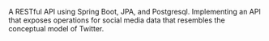 A RESTful API using Spring Boot, JPA, and Postgresql. Implementing an API that exposes operations for social media data that resembles the conceptual model of Twitter.
